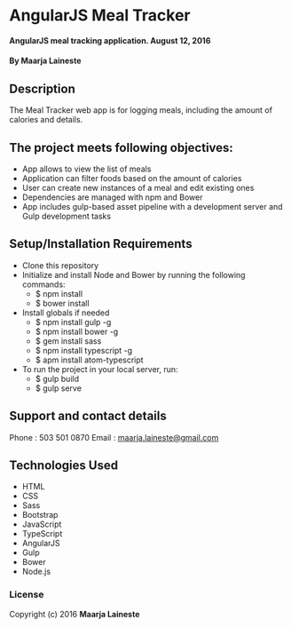 # AngularJS Meal Tracker

#### AngularJS meal tracking application. August 12, 2016

#### By Maarja Laineste

## Description

The Meal Tracker web app is for logging meals, including the amount of calories and details.

## The project meets following objectives:

* App allows to view the list of meals
* Application can filter foods based on the amount of calories
* User can create new instances of a meal and edit existing ones
* Dependencies are managed with npm and Bower
* App includes gulp-based asset pipeline with a development server and Gulp development tasks

## Setup/Installation Requirements

* Clone this repository
* Initialize and install Node and Bower by running the following commands:
  * $ npm install
  * $ bower install
* Install globals if needed
  * $ npm install gulp -g
  * $ npm install bower -g
  * $ gem install sass
  * $ npm install typescript -g
  * $ apm install atom-typescript
* To run the project in your local server, run:
  * $ gulp build
  * $ gulp serve

## Support and contact details

Phone : 503 501 0870
Email : maarja.laineste@gmail.com

## Technologies Used

* HTML
* CSS
* Sass
* Bootstrap
* JavaScript
* TypeScript
* AngularJS
* Gulp
* Bower
* Node.js

### License

Copyright (c) 2016 **Maarja Laineste**
